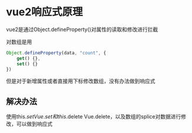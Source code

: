 # vue2响应式原理

vue2是通过Object.defineProperty()对属性的读取和修改进行拦截

对数组是用

```js
Object.defineProperty(data, "count", {
	get() {},
    set() {}
})
```

但是对于新增属性或者直接用下标修改数组，没有办法做到响应式

## 解决办法

使用this.$set Vue.set 和this.$delete Vue.delete，以及数组的splice对数据进行修改，可以做到响应式

